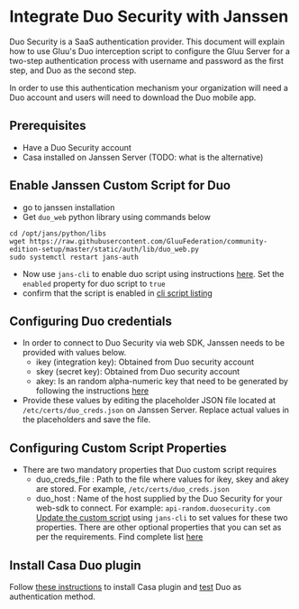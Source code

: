 # Integrate Duo Security with Janssen

Duo Security is a SaaS authentication provider. This document will explain how to use Gluu's Duo interception script to configure the Gluu Server for a two-step authentication process with username and password as the first step, and Duo as the second step.

In order to use this authentication mechanism your organization will need a Duo account and users will need to download the Duo mobile app.

## Prerequisites
- Have a Duo Security account
- Casa installed on Janssen Server (TODO: what is the alternative)


## Enable Janssen Custom Script for Duo
- go to janssen installation
- Get `duo_web` python library using commands below
```shell
cd /opt/jans/python/libs
wget https://raw.githubusercontent.com/GluuFederation/community-edition-setup/master/static/auth/lib/duo_web.py
sudo systemctl restart jans-auth
```
- Now use `jans-cli` to enable duo script using instructions [here](../../../admin/config-guide/jans-cli/im/im-custom-scripts.md#update-custom-scripts). Set the `enabled` property for duo script to `true`
- confirm that the script is enabled in [cli script listing](../../../admin/config-guide/jans-cli/im/im-custom-scripts.md#get-list-of-custom-scripts) 

## Configuring Duo credentials
- In order to connect to Duo Security via web SDK, Janssen needs to be provided with values below.
  - ikey (integration key): Obtained from Duo security account
  - skey (secret key): Obtained from Duo security account
  - akey: Is an random alpha-numeric key that need to be generated by following the instructions [here](https://duo.com/docs/duoweb-v2)
- Provide these values by editing the placeholder JSON file located at `/etc/certs/duo_creds.json` on Janssen Server. Replace actual values in the placeholders and save the file.  

## Configuring Custom Script Properties

- There are two mandatory properties that Duo custom script requires
  - duo_creds_file : Path to the file where values for ikey, skey and akey are stored. For example, `/etc/certs/duo_creds.json`
  - duo_host : Name of the host supplied by the Duo Security for your web-sdk to connect. For example: `api-random.duosecurity.com`
  [Update the custom script](https://jans.io/docs/admin/config-guide/jans-cli/cli-custom-scripts/#update-an-existing-custom-script) using `jans-cli` to set values for these two properties. There are other optional properties that you can set as per the requirements. Find complete list [here](TODO) 

## Install Casa Duo plugin
Follow [these instructions](https://gluu.org/docs/casa/plugins/duo/#add-the-plugin-to-casa) to install Casa plugin and [test](https://gluu.org/docs/casa/plugins/duo/#testing) Duo as authentication method.  
